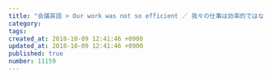 ```yaml
---
title: "会議英語 > Our work was not so efficient ／ 我々の仕事は効率的ではなかった 2014-02-13"
category: 
tags: 
created_at: 2018-10-09 12:41:46 +0900
updated_at: 2018-10-09 12:41:46 +0900
published: true
number: 11159
---
```



